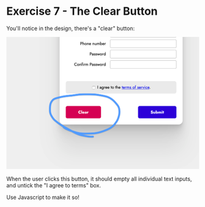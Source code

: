 # Exercise 7 - The Clear Button

You'll notice in the design, there's a "clear" button:

!["Clear" button](../../__lecture/assets/clear.png)

When the user clicks this button, it should empty all individual text inputs, and untick the "I agree to terms" box.

Use Javascript to make it so!

